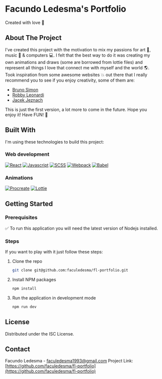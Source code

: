 # Facundo Ledesma's Portfolio

Created with love :star2:

## About The Project

I've created this project with the motivation to mix my passions for art :art:, music :guitar: & computers :computer:. I felt that the best way to do it was creating my own animations and draws (some are borrowed from lottie files) and represent all things I love that connect me with myself and the world :earth_americas:.
Took inspiration from some awesome websites :boom: out there that I really recommend you to see if you enjoy creativity, some of them are:

- [Bruno Simon][bruno-simon-url]
- [Robby Leonardi][robby-leonardi-url]
- [Jacek Jeznach][jacek-jeznach-url]

This is just the first version, a lot more to come in the future.
Hope you enjoy it! Have FUN! :beers:

## Built With

I'm using these technologies to build this project:

### Web development

[![React][react.js]][react-url]
[![Javascript][javascript.js]][javascript-url]
[![SCSS][scss.js]][scss-url]
[![Webpack][webpack.js]][webpack-url]
[![Babel][babel.js]][babel-url]

### Animations

[![Procreate][procreate]][procreate-url]
[![Lottie][lottie.js]][lottie-url]

## Getting Started

### Prerequisites

:white_check_mark: To run this application you will need the latest version of Nodejs installed.

### Steps

If you want to play with it just follow these steps:

1. Clone the repo
   ```sh
   git clone git@github.com:faculedesma/fl-portfolio.git
   ```
2. Install NPM packages
   ```sh
   npm install
   ```
3. Run the application in development mode
   ```sh
   npm run dev
   ```

## License

Distributed under the ISC License.

## Contact

Facundo Ledesma - faculedesma1993@gmail.com
Project Link: [https://github.com/faculedesma/fl-portfolio](https://github.com/faculedesma/fl-portfolio)

[react.js]: https://img.shields.io/badge/React-20232A?style=for-the-badge&logo=react&logoColor=61DAFB
[react-url]: https://reactjs.org/
[javascript.js]: https://img.shields.io/badge/Javascript-20232A?style=for-the-badge&logo=javascript
[javascript-url]: https://developer.mozilla.org/es/docs/Web/JavaScript
[scss.js]: https://img.shields.io/badge/Sass-20232A?style=for-the-badge&logo=sass
[scss-url]: https://sass-lang.com/
[webpack.js]: https://img.shields.io/badge/Webpack-20232A?style=for-the-badge&logo=webpack
[webpack-url]: https://webpack.js.org/
[babel.js]: https://img.shields.io/badge/Babel-20232A?style=for-the-badge&logo=babel&logoColor=61DAFB
[babel-url]: https://babeljs.io/
[procreate]: https://img.shields.io/badge/Procreate-20232A?style=for-the-badge&logo=procreate&logoColor=61DAFB
[procreate-url]: https://procreate.art/
[lottie.js]: https://img.shields.io/badge/Lottie-20232A?style=for-the-badge&logo=lottie&logoColor=61DAFB
[lottie-url]: https://lottiefiles.com/
[bruno-simon-url]: https://bruno-simon.com/
[jacek-jeznach-url]: https://jacekjeznach.com/
[robby-leonardi-url]: http://www.rleonardi.com/
